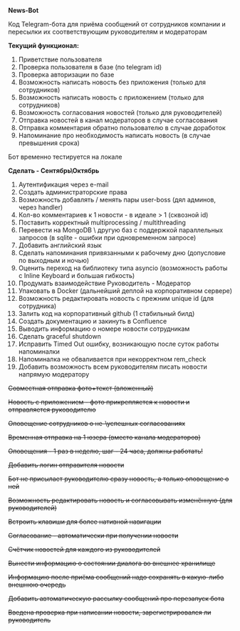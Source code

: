 **News-Bot**
 
Код Telegram-бота для приёма сообщений от сотрудников компании и пересылки их соответствующим руководителям и модераторам

**Текущий функционал:**

1. Приветствие пользователя
2. Проверка пользователя в базе (по telegram id)
3. Проверка авторизации по базе
4. Возможность написать новость без приложения (только для сотрудников)
5. Возможность написать новость с приложением (только для сотрудников)
6. Возможность согласования новостей (только для руководителей)
7. Отправка новостей в канал модераторов в случае согласования
8. Отправка комментария обратно пользователю в случае доработок
9. Напоминание про необходимость написать новость (в случае превышения срока)

Бот временно тестируется на локале

**Сделать - Сентябрь\Октябрь**
1. Аутентификация через e-mail
2. Создать администраторские права
2. Возможность добавлять / менять пары user-boss (дял админов, через handler)
3. Кол-во комментариев к 1 новости - в идеале > 1 (сквозной id)
4. Поставить корректный multiprocessing / multithreading
5. Перевести на MongoDB \ другую баз с поддержкой параллельных запросов (в sqlite - ошибки при одновременном запросе)
6. Добавить английский язык
7. Сделать напоминания привязанными к рабочему дню (допусловие по выходным и ночью)
8. Оценить переход на библиотеку типа asyncio (возможность работы с Inline Keyboard и большая гибкость)
11. Продумать взаимодействие Руководитель - Модератор
16. Упаковать в Docker (дальнейший деплой на корпоративном сервере)
17. Возможность редактировать новость с прежним unique id (для сотрудника)
19. Залить код на корпоративный github (1 стабильный билд)
20. Создать документацию и закинуть в Confluence
16. Выводить информацию о номере новости сотрудникам
20. Сделать graceful shutdown
23. Исправить Timed Out ошибку, возникающую после суток работы напоминалки
24. Напоминалка не обваливается при некорректном rem_check
25. Добавить возможность всем руководителям писать новости напрямую модератору

 
  
<del>Совместная отправка фото+текст (вложенный)</del>

<del>Новость с приложением - фото прикрепляется к новости и отправляется руководителю<del>

<del>Оповещение сотрудников о не-\успешных согласованиях</del> 

<del>Временная отправка на 1 юзера (вместо канала модераторов)</del>

<del>Оповещения - 1 раз в неделю, шаг - 24 часа, должны работать!</del>

<del>Добавить логин отправителя новости </del>

<del>Бот не присылает руководителю сразу новость, а только оповещение о ней</del>

<del>Возможность редактировать новость и согласовывать изменённую (для руководителей)</del>

<del>Встроить клавиши для более нативной навигации</del>

<del>Согласование - автоматически при получении новости</del>

<del>Счётчик новостей для каждого из руководителей</del>

<del>Вынести информацию о состоянии диалога во внешнее хранилище</del>

<del>Информацию после приёма сообщений надо сохранять в какую-либо внешнюю очередь</del>

<del>Добавить автоматическую рассылку сообщений про перезапуск бота</del>

<del>Введена проверка при написании новости, зарегистрировался ли руководитель</del>


